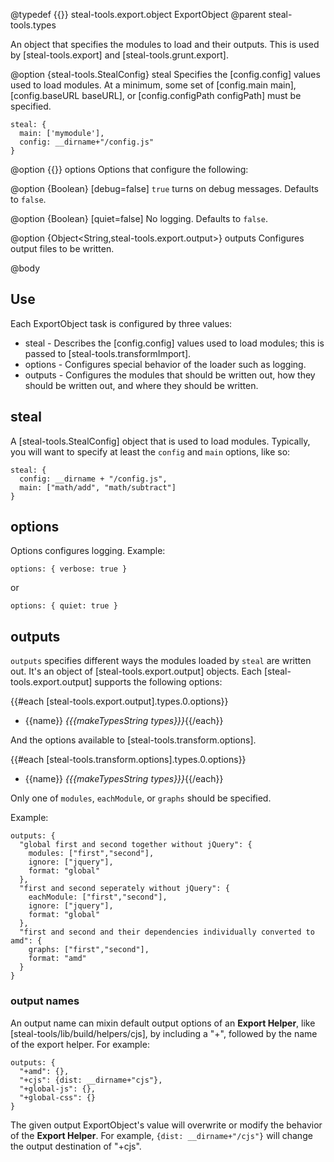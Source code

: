 @typedef {{}} steal-tools.export.object ExportObject
@parent steal-tools.types

An object that specifies the modules to load and their outputs. This is used by
[steal-tools.export] and [steal-tools.grunt.export].

@option {steal-tools.StealConfig} steal Specifies the [config.config] values used 
to load modules.  At a minimum, some set of [config.main main], [config.baseURL baseURL],
or [config.configPath configPath] must be specified.

```
steal: {
  main: ['mymodule'],
  config: __dirname+"/config.js"
}
```

@option {{}} options Options that configure the following:

  @option {Boolean} [debug=false] `true` turns on debug messages. Defaults to `false`.
  
  @option {Boolean} [quiet=false] No logging.  Defaults to `false`.


@option {Object<String,steal-tools.export.output>} outputs Configures output files to be written.

@body

## Use

Each ExportObject task is configured by three values:

 - steal - Describes the [config.config] values used to load modules; this is passed to [steal-tools.transformImport].
 - options - Configures special behavior of the loader such as logging.
 - outputs - Configures the modules that should be written out, how they 
             should be written out, and where they should be written. 

## steal

A [steal-tools.StealConfig] object that is used to load modules. Typically, you will want to specify at least the `config` and `main` options, like so:

    steal: {
	  config: __dirname + "/config.js",
      main: ["math/add", "math/subtract"]
    }

## options

Options configures logging. Example:

```
options: { verbose: true }
```

or

```
options: { quiet: true }
```

## outputs

`outputs` specifies different ways the modules loaded by `steal` are written out. It's
an object of [steal-tools.export.output] objects.  Each [steal-tools.export.output]
supports the following options:

{{#each [steal-tools.export.output].types.0.options}}
 - {{name}} <i>{{{makeTypesString types}}}</i>{{/each}}

And the options available to [steal-tools.transform.options].

{{#each [steal-tools.transform.options].types.0.options}}
 - {{name}} <i>{{{makeTypesString types}}}</i>{{/each}}

Only one of `modules`, `eachModule`, or `graphs` should be specified. 


Example:

```
outputs: {
  "global first and second together without jQuery": {
    modules: ["first","second"],
    ignore: ["jquery"],
    format: "global"
  },
  "first and second seperately without jQuery": {
    eachModule: ["first","second"],
    ignore: ["jquery"],
    format: "global"
  },
  "first and second and their dependencies individually converted to amd": {
    graphs: ["first","second"],
    format: "amd"
  }
}
```

### output names

An output name can mixin default output options of an __Export Helper__, like [steal-tools/lib/build/helpers/cjs],
by including a "+", followed by the name of the export helper.  For example:

```
outputs: {
  "+amd": {},
  "+cjs": {dist: __dirname+"cjs"},
  "+global-js": {},
  "+global-css": {}
}
```

The given output ExportObject's value will overwrite or modify the behavior of the __Export Helper__.  For example,
`{dist: __dirname+"/cjs"}` will change the output destination of "+cjs".





